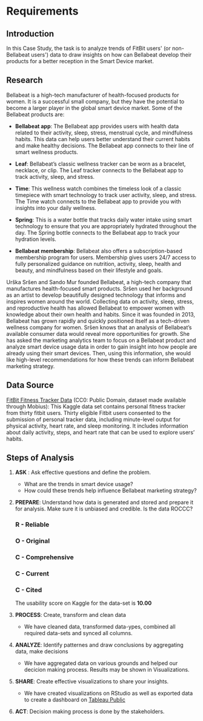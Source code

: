 # Requirements

## Introduction

In this Case Study, the task is to analyze trends of FitBit users' (or non-Bellabeat users') data to draw insights on how can Bellabeat develop their products for a better reception in the Smart Device market.  

## Research

Bellabeat is a high-tech manufacturer of health-focused products for women. It is a successful small company, but they have the potential to become a larger player in the global smart device market. Some of the Bellabeat products are:
- **Bellabeat app**: The Bellabeat app provides users with health data related to their activity, sleep, stress, menstrual cycle, and mindfulness habits. This data can help users  better understand their current habits and make healthy decisions. The Bellabeat app connects to their line of smart wellness products.

- **Leaf**: Bellabeat’s classic wellness tracker can be worn as a bracelet, necklace, or clip. The Leaf tracker connects to the Bellabeat app to track activity, sleep, and stress.

- **Time**: This wellness watch combines the timeless look of a classic timepiece with smart technology to track user activity, sleep, and stress. The Time watch connects to the Bellabeat app to provide you with insights into your daily wellness.

- **Spring**: This is a water bottle that tracks daily water intake using smart technology to ensure that you are appropriately hydrated throughout the day. The Spring bottle connects to the Bellabeat app to track your hydration levels.

- **Bellabeat membership**: Bellabeat also offers a subscription-based membership program for users.
Membership gives users 24/7 access to fully personalized guidance on nutrition, activity, sleep, health and beauty, and mindfulness based on their lifestyle and goals.

Urška Sršen and Sando Mur founded Bellabeat, a high-tech company that manufactures health-focused smart products. Sršen used her background as an artist to develop beautifully designed technology that informs and inspires women around the world. Collecting data on activity, sleep, stress, and reproductive health has allowed Bellabeat to empower women with knowledge about their own health and habits. Since it was founded in 2013, Bellabeat has grown rapidly and quickly positioned itself as a tech-driven wellness company for women.
Sršen knows that an analysis of Bellabeat’s available consumer data would reveal more opportunities for growth. She has asked the marketing analytics team to focus on a Bellabeat product and analyze smart device usage data in order to gain insight into how people are already using their smart devices. Then, using this information, she would like high-level recommendations for how these trends can inform Bellabeat marketing strategy.

## Data Source
[FitBit Fitness Tracker Data](https://www.kaggle.com/arashnic/fitbit) (CC0: Public Domain, dataset made available through Mobius): This Kaggle data set contains personal fitness tracker from thirty fitbit users. Thirty eligible Fitbit users consented to the submission of personal tracker data, including minute-level output for physical activity, heart rate, and sleep monitoring. It includes information about daily activity, steps, and heart rate that can be used to explore users’ habits.

## Steps of Analysis
1. **ASK** : Ask effective questions and define the problem.
    - What are the trends in smart device usage?
    - How could these trends help influence Bellabeat marketing strategy?
2. **PREPARE**: Understand how data is generated and stored and prepare it for analysis. Make sure it is unbiased and credible. Is the data ROCCC?
    ### R - Reliable
    ### O - Original
    ### C - Comprehensive
    ### C - Current
    ### C - Cited
    The usability score on Kaggle for the data-set is **10.00**
    
3. **PROCESS**: Create, transform and clean data
    - We have cleaned data, transformed data-ypes, combined all required data-sets and synced all columns.

4. **ANALYZE**: Identify patternes and draw conclusions by aggregating data, make decisions
    - We have aggregated data on various grounds and helped our decicion making process. Results may be shown in Visualizations.

5. **SHARE**: Create effective visualizations to share your insights.
    - We have created visualizations on RStudio as well as exported data to create a dashboard on [Tableau Public](https://public.tableau.com/app/profile/harsh.malik/viz/CaseStudyHowcanawellnesstechnologycompanyplayitsmartbyGoogleCareerCertificates/Dashboard1)

6. **ACT**: Decision making process is done by the stakeholders.
